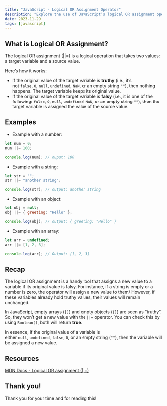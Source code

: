 ```yaml
---
title: "JavaScript - Logical OR Assignment Operator"
description: "Explore the use of JavaScript’s logical OR assignment operator with various data types and understand its real-world applications."
date: 2023-11-29
tags: [javascript]
---
```


## What is Logical OR Assignment?

The logical OR assignment (||=) is a logical operation that takes two values: a target variable and a source value.

Here’s how it works:

- If the original value of the target variable is **truthy** (i.e., it’s not `false`, `0`, `null`, `undefined`, `NaN`, or an empty string `""`), then nothing happens. The target variable keeps its original value.
- If the original value of the target variable is **falsy** (i.e., it is one of the following: `false`, `0`, `null`, `undefined`, `NaN`, or an empty string `""`), then the target variable is assigned the value of the source value.

## Examples

- Example with a number:

```js
let num = 0;
num ||= 100;

console.log(num); // ouput: 100
```

- Example with a string:

```js
let str = "";
str ||= "another string";

console.log(str); // output: another string
```

- Example with an object:

```js
let obj = null;
obj ||= { greeting: "Hello" };

console.log(obj); // output: { greeting: "Hello" }
```

- Example with an array:

```js
let arr = undefined;
arr ||= [1, 2, 3];

console.log(arr); // Output: [1, 2, 3]
```

## Recap

The logical OR assignment is a handy tool that assigns a new value to a variable if its original value is falsy. For instance, if a string is empty or a number is zero, the operator will assign a new value to them/ However, if these variables already hold truthy values, their values will remain unchanged.

In JavaScript, empty arrays (`[]`) and empty objects (`{}`) are seen as “truthy”. So, they won’t get a new value with the `||=` operator. You can check this by using `Boolean()`, both will return **true**.

In essence, if the original value of a variable is either `null`, `undefined`, `false`, `0`, or an empty string (`""`), then the variable will be assigned a new value.

## Resources

[MDN Docs - Logical OR assignment (||=)](https://developer.mozilla.org/en-US/docs/Web/JavaScript/Reference/Operators/Logical_OR_assignment)

## Thank you!

Thank you for your time and for reading this!
